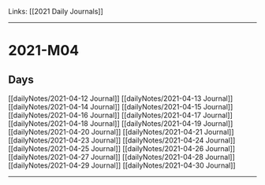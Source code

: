 Links: [[2021 Daily Journals]]
___
# 2021-M04
## Days
[[dailyNotes/2021-04-12 Journal]]
[[dailyNotes/2021-04-13 Journal]]
[[dailyNotes/2021-04-14 Journal]]
[[dailyNotes/2021-04-15 Journal]]
[[dailyNotes/2021-04-16 Journal]]
[[dailyNotes/2021-04-17 Journal]]
[[dailyNotes/2021-04-18 Journal]]
[[dailyNotes/2021-04-19 Journal]]
[[dailyNotes/2021-04-20 Journal]]
[[dailyNotes/2021-04-21 Journal]]
[[dailyNotes/2021-04-23 Journal]]
[[dailyNotes/2021-04-24 Journal]]
[[dailyNotes/2021-04-25 Journal]]
[[dailyNotes/2021-04-26 Journal]]
[[dailyNotes/2021-04-27 Journal]]
[[dailyNotes/2021-04-28 Journal]]
[[dailyNotes/2021-04-29 Journal]]
[[dailyNotes/2021-04-30 Journal]]
___